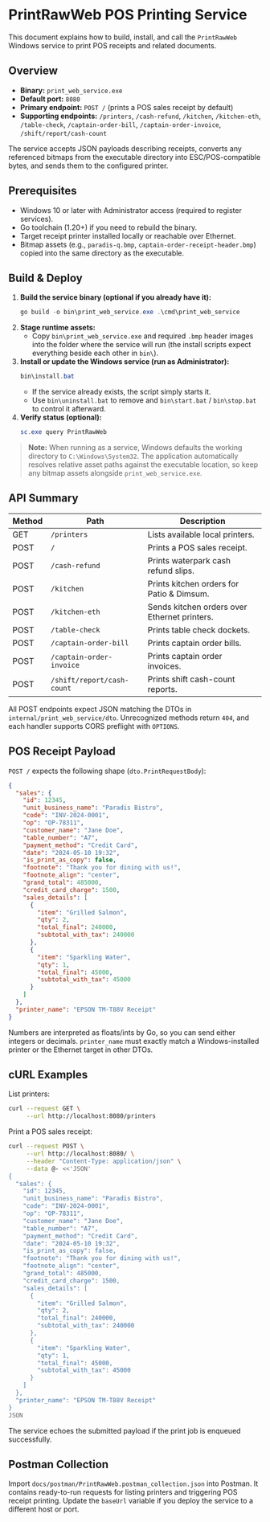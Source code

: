 # PrintRawWeb POS Printing Service

This document explains how to build, install, and call the `PrintRawWeb` Windows service to print POS receipts and related documents.

## Overview

- **Binary:** `print_web_service.exe`
- **Default port:** `8080`
- **Primary endpoint:** `POST /` (prints a POS sales receipt by default)
- **Supporting endpoints:** `/printers`, `/cash-refund`, `/kitchen`, `/kitchen-eth`, `/table-check`, `/captain-order-bill`, `/captain-order-invoice`, `/shift/report/cash-count`

The service accepts JSON payloads describing receipts, converts any referenced bitmaps from the executable directory into ESC/POS-compatible bytes, and sends them to the configured printer.

## Prerequisites

- Windows 10 or later with Administrator access (required to register services).
- Go toolchain (1.20+) if you need to rebuild the binary.
- Target receipt printer installed locally or reachable over Ethernet.
- Bitmap assets (e.g., `paradis-q.bmp`, `captain-order-receipt-header.bmp`) copied into the same directory as the executable.

## Build & Deploy

1. **Build the service binary (optional if you already have it):**
   ```powershell
   go build -o bin\print_web_service.exe .\cmd\print_web_service
   ```
2. **Stage runtime assets:**
   - Copy `bin\print_web_service.exe` and required `.bmp` header images into the folder where the service will run (the install scripts expect everything beside each other in `bin\`).
3. **Install or update the Windows service (run as Administrator):**
   ```powershell
   bin\install.bat
   ```
   - If the service already exists, the script simply starts it.
   - Use `bin\uninstall.bat` to remove and `bin\start.bat` / `bin\stop.bat` to control it afterward.
4. **Verify status (optional):**
   ```powershell
   sc.exe query PrintRawWeb
   ```

> **Note:** When running as a service, Windows defaults the working directory to `C:\Windows\System32`. The application automatically resolves relative asset paths against the executable location, so keep any bitmap assets alongside `print_web_service.exe`.

## API Summary

| Method | Path                     | Description                                    |
|--------|--------------------------|------------------------------------------------|
| GET    | `/printers`              | Lists available local printers.                |
| POST   | `/`                      | Prints a POS sales receipt.                    |
| POST   | `/cash-refund`           | Prints waterpark cash refund slips.            |
| POST   | `/kitchen`               | Prints kitchen orders for Patio & Dimsum.      |
| POST   | `/kitchen-eth`           | Sends kitchen orders over Ethernet printers.   |
| POST   | `/table-check`           | Prints table check dockets.                    |
| POST   | `/captain-order-bill`    | Prints captain order bills.                    |
| POST   | `/captain-order-invoice` | Prints captain order invoices.                 |
| POST   | `/shift/report/cash-count` | Prints shift cash-count reports.             |

All POST endpoints expect JSON matching the DTOs in `internal/print_web_service/dto`. Unrecognized methods return `404`, and each handler supports CORS preflight with `OPTIONS`.

## POS Receipt Payload

`POST /` expects the following shape (`dto.PrintRequestBody`):

```json
{
  "sales": {
    "id": 12345,
    "unit_business_name": "Paradis Bistro",
    "code": "INV-2024-0001",
    "op": "OP-78311",
    "customer_name": "Jane Doe",
    "table_number": "A7",
    "payment_method": "Credit Card",
    "date": "2024-05-10 19:32",
    "is_print_as_copy": false,
    "footnote": "Thank you for dining with us!",
    "footnote_align": "center",
    "grand_total": 485000,
    "credit_card_charge": 1500,
    "sales_details": [
      {
        "item": "Grilled Salmon",
        "qty": 2,
        "total_final": 240000,
        "subtotal_with_tax": 240000
      },
      {
        "item": "Sparkling Water",
        "qty": 1,
        "total_final": 45000,
        "subtotal_with_tax": 45000
      }
    ]
  },
  "printer_name": "EPSON TM-T88V Receipt"
}
```

Numbers are interpreted as floats/ints by Go, so you can send either integers or decimals. `printer_name` must exactly match a Windows-installed printer or the Ethernet target in other DTOs.

## cURL Examples

List printers:

```bash
curl --request GET \
     --url http://localhost:8080/printers
```

Print a POS sales receipt:

```bash
curl --request POST \
     --url http://localhost:8080/ \
     --header "Content-Type: application/json" \
     --data @- <<'JSON'
{
  "sales": {
    "id": 12345,
    "unit_business_name": "Paradis Bistro",
    "code": "INV-2024-0001",
    "op": "OP-78311",
    "customer_name": "Jane Doe",
    "table_number": "A7",
    "payment_method": "Credit Card",
    "date": "2024-05-10 19:32",
    "is_print_as_copy": false,
    "footnote": "Thank you for dining with us!",
    "footnote_align": "center",
    "grand_total": 485000,
    "credit_card_charge": 1500,
    "sales_details": [
      {
        "item": "Grilled Salmon",
        "qty": 2,
        "total_final": 240000,
        "subtotal_with_tax": 240000
      },
      {
        "item": "Sparkling Water",
        "qty": 1,
        "total_final": 45000,
        "subtotal_with_tax": 45000
      }
    ]
  },
  "printer_name": "EPSON TM-T88V Receipt"
}
JSON
```

The service echoes the submitted payload if the print job is enqueued successfully.

## Postman Collection

Import `docs/postman/PrintRawWeb.postman_collection.json` into Postman. It contains ready-to-run requests for listing printers and triggering POS receipt printing. Update the `baseUrl` variable if you deploy the service to a different host or port.
